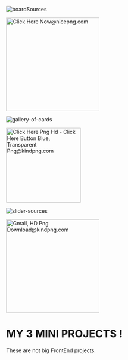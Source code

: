 ![boardSources](https://user-images.githubusercontent.com/70330757/212972718-5ad12a53-628d-4196-b2d0-20505bd9f584.png)

<img src="https://www.nicepng.com/png/detail/274-2749960_click-here-now.png" width="250" alt="Click Here Now@nicepng.com">


![gallery-of-cards](https://user-images.githubusercontent.com/70330757/212975050-625e98b6-a1bc-4814-a6c0-844d348ca1f6.png)

<img src="https://gallery-of-cards.netlify.app" width="200" alt="Click Here Png Hd - Click Here Button Blue, Transparent Png@kindpng.com">


![slider-sources](https://user-images.githubusercontent.com/70330757/212974084-ea671c63-2e2e-48ae-8a2e-d69440134f71.png)

<img src="https://slider-sources.netlify.app"  width="250" alt="Gmail, HD Png Download@kindpng.com">











# MY 3 MINI PROJECTS !

These are not big FrontEnd projects.
